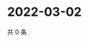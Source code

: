 # 2022-03-02

共 0 条

<!-- BEGIN WEIBO -->
<!-- 最后更新时间 Wed Mar 02 2022 12:15:19 GMT+0800 (China Standard Time) -->

<!-- END WEIBO -->
